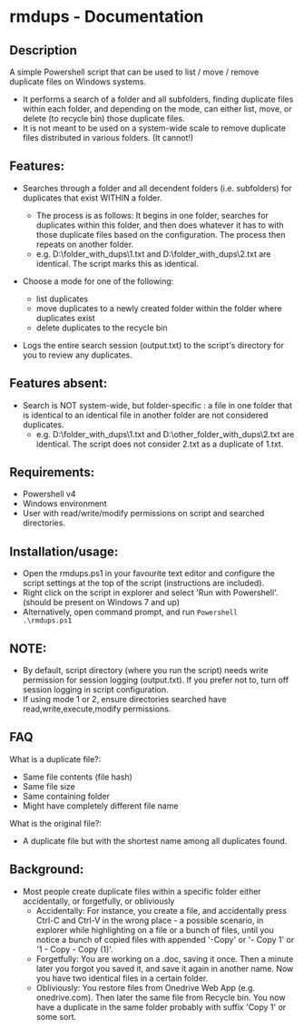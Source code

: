 # rmdups - Documentation
## Description
A simple Powershell script that can be used to list / move / remove duplicate files on Windows systems.
- It performs a search of a folder and all subfolders, finding duplicate files within each folder, and depending on the mode, can either list, move, or delete (to recycle bin) those duplicate files.
- It is not meant to be used on a system-wide scale to remove duplicate files distributed in various folders. (It cannot!)

## Features:
- Searches through a folder and all decendent folders (i.e. subfolders) for duplicates that exist WITHIN a folder. 
	- The process is as follows: It begins in one folder, searches for duplicates within this folder, and then does whatever it has to with those duplicate files based on the configuration. The process then repeats on another folder.
	- e.g. D:\folder_with_dups\1.txt and D:\folder_with_dups\2.txt are identical. The script marks this as identical.

- Choose a mode for one of the following:
	- list duplicates 
	- move duplicates to a newly created folder within the folder where duplicates exist
	- delete duplicates to the recycle bin
- Logs the entire search session (output.txt) to the script's directory for you to review any duplicates. 

## Features absent:
- Search is NOT system-wide, but folder-specific : a file in one folder that is identical to an identical file in another folder are not considered duplicates.
	- e.g. D:\folder_with_dups\1.txt and D:\other_folder_with_dups\2.txt are identical. The script does not consider 2.txt as a duplicate of 1.txt.

## Requirements:
- Powershell v4
- Windows environment
- User with read/write/modify permissions on script and searched directories.

## Installation/usage:
- Open the rmdups.ps1 in your favourite text editor and configure the script settings at the top of the script (instructions are included).
- Right click on the script in explorer and select 'Run with Powershell'. (should be present on Windows 7 and up)
- Alternatively, open command prompt, and run <code>Powershell .\rmdups.ps1</code>

## NOTE:
- By default, script directory (where you run the script) needs write permission for session logging (output.txt). If you prefer not to, turn off session logging in script configuration.
- If using mode 1 or 2, ensure directories searched have read,write,execute,modify permissions.

## FAQ
What is a duplicate file?:
- Same file contents (file hash)
- Same file size
- Same containing folder
- Might have completely different file name

What is the original file?:
- A duplicate file but with the shortest name among all duplicates found.

## Background:
- Most people create duplicate files within a specific folder either accidentally, or forgetfully, or obliviously
	- Accidentally: For instance, you create a file, and accidentally press Ctrl-C and Ctrl-V in the wrong place - a possible scenario, in explorer while highlighting on a file or a bunch of files, until you notice a bunch of copied files with appended '-Copy' or '- Copy 1' or '1 - Copy - Copy (1)'.
	- Forgetfully: You are working on a .doc, saving it once. Then a minute later you forgot you saved it, and save it again in another name. Now you have two identical files in a certain folder.
	- Obliviously: You restore files from Onedrive Web App (e.g. onedrive.com). Then later the same file from Recycle bin. You now have a duplicate in the same folder probably with suffix 'Copy 1' or some sort.


